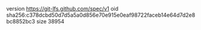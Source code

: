 version https://git-lfs.github.com/spec/v1
oid sha256:c378dcbd50d7d5a5a0d856e70e915e0eaf98722faceb14e64d7d2e8bc8852bc3
size 38954
